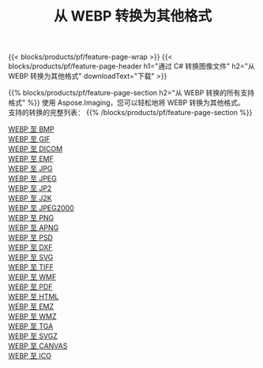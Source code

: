 ﻿---
title: 从 WEBP 转换为其他格式 
weight: 3920
url: /zh-hans/java/conversion/from/webp 
lang: zh-hans
langdirlevel: 2
locales: zh-hans,ja,it,ru,de,es,fr,nl,id,lt,pl,pt,vi,tr,ko,zh-hant,ar,hi,th,sv,cs,uk,he
description: 使用 Aspose.Imaging，您可以轻松地将 WEBP 转换为其他格式
---

{{< blocks/products/pf/feature-page-wrap >}}
{{< blocks/products/pf/feature-page-header h1="通过 C# 转换图像文件" h2="从 WEBP 转换为其他格式" downloadText="下载" >}}


{{% blocks/products/pf/feature-page-section  h2="从 WEBP 转换的所有支持格式" %}}
使用 Aspose.Imaging，您可以轻松地将 WEBP 转换为其他格式。
<br/>
支持的转换的完整列表：
{{% /blocks/products/pf/feature-page-section %}}
<div class="container-fluid productfamilypage bg-gray">
    <div class="convertypes bg-gray agp-content section">
        <div class="container">
		<div class="row other-converters">
		    <div class='col-md-2 other-converter remove-lp remove-rp'><a href="/imaging/zh-hans/java/conversion/webp-to-bmp" >WEBP 至 BMP</a></div><div class='col-md-2 other-converter remove-lp remove-rp'><a href="/imaging/zh-hans/java/conversion/webp-to-gif" >WEBP 至 GIF</a></div><div class='col-md-2 other-converter remove-lp remove-rp'><a href="/imaging/zh-hans/java/conversion/webp-to-dicom" >WEBP 至 DICOM</a></div><div class='col-md-2 other-converter remove-lp remove-rp'><a href="/imaging/zh-hans/java/conversion/webp-to-emf" >WEBP 至 EMF</a></div><div class='col-md-2 other-converter remove-lp remove-rp'><a href="/imaging/zh-hans/java/conversion/webp-to-jpg" >WEBP 至 JPG</a></div><div class='col-md-2 other-converter remove-lp remove-rp'><a href="/imaging/zh-hans/java/conversion/webp-to-jpeg" >WEBP 至 JPEG</a></div><div class='col-md-2 other-converter remove-lp remove-rp'><a href="/imaging/zh-hans/java/conversion/webp-to-jp2" >WEBP 至 JP2</a></div><div class='col-md-2 other-converter remove-lp remove-rp'><a href="/imaging/zh-hans/java/conversion/webp-to-j2k" >WEBP 至 J2K</a></div><div class='col-md-2 other-converter remove-lp remove-rp'><a href="/imaging/zh-hans/java/conversion/webp-to-jpeg2000" >WEBP 至 JPEG2000</a></div><div class='col-md-2 other-converter remove-lp remove-rp'><a href="/imaging/zh-hans/java/conversion/webp-to-png" >WEBP 至 PNG</a></div><div class='col-md-2 other-converter remove-lp remove-rp'><a href="/imaging/zh-hans/java/conversion/webp-to-apng" >WEBP 至 APNG</a></div><div class='col-md-2 other-converter remove-lp remove-rp'><a href="/imaging/zh-hans/java/conversion/webp-to-psd" >WEBP 至 PSD</a></div><div class='col-md-2 other-converter remove-lp remove-rp'><a href="/imaging/zh-hans/java/conversion/webp-to-dxf" >WEBP 至 DXF</a></div><div class='col-md-2 other-converter remove-lp remove-rp'><a href="/imaging/zh-hans/java/conversion/webp-to-svg" >WEBP 至 SVG</a></div><div class='col-md-2 other-converter remove-lp remove-rp'><a href="/imaging/zh-hans/java/conversion/webp-to-tiff" >WEBP 至 TIFF</a></div><div class='col-md-2 other-converter remove-lp remove-rp'><a href="/imaging/zh-hans/java/conversion/webp-to-wmf" >WEBP 至 WMF</a></div><div class='col-md-2 other-converter remove-lp remove-rp'><a href="/imaging/zh-hans/java/conversion/webp-to-pdf" >WEBP 至 PDF</a></div><div class='col-md-2 other-converter remove-lp remove-rp'><a href="/imaging/zh-hans/java/conversion/webp-to-html" >WEBP 至 HTML</a></div><div class='col-md-2 other-converter remove-lp remove-rp'><a href="/imaging/zh-hans/java/conversion/webp-to-emz" >WEBP 至 EMZ</a></div><div class='col-md-2 other-converter remove-lp remove-rp'><a href="/imaging/zh-hans/java/conversion/webp-to-wmz" >WEBP 至 WMZ</a></div><div class='col-md-2 other-converter remove-lp remove-rp'><a href="/imaging/zh-hans/java/conversion/webp-to-tga" >WEBP 至 TGA</a></div><div class='col-md-2 other-converter remove-lp remove-rp'><a href="/imaging/zh-hans/java/conversion/webp-to-svgz" >WEBP 至 SVGZ</a></div><div class='col-md-2 other-converter remove-lp remove-rp'><a href="/imaging/zh-hans/java/conversion/webp-to-canvas" >WEBP 至 CANVAS</a></div><div class='col-md-2 other-converter remove-lp remove-rp'><a href="/imaging/zh-hans/java/conversion/webp-to-ico" >WEBP 至 ICO</a></div>
                </div>
        </div>
    </div>
</div>
<br/>

